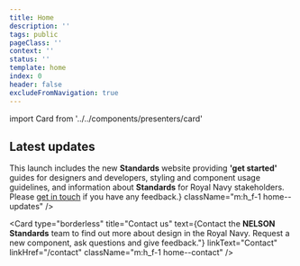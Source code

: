 ```yaml
---
title: Home
description: ''
tags: public
pageClass: ''
context: ''
status: ''
template: home
index: 0
header: false
excludeFromNavigation: true
---
```


import Card from '../../components/presenters/card'

<section class="m:h_f m:h_f-align-start h_mt-8 m:h_mb-16">
  <Card 
    type="border" 
    title="Styles" 
    text="Make your service look like it's for the Royal Navy with guides for applying colour, typography and spacing." 
    linkText="View styles" 
    linkHref="/styles"
    className="m:h_f-1 m:h_mr-4"
  />

  <Card 
    type="border" 
    title="Components" 
    text="Save time with reusable, accessible components for forms, navigation, cards and more." 
    linkText="View components" 
    linkHref="/components" 
    className="m:h_f-1  m:h_ml-4 h_mt-8 m:h_mt-0"
  />
</section>

<section class="home--info">
  <h2 class="home__title">Latest updates</h2>
  <div class="m:h_f m:h_f-align-start">
  <Card 
    type="coloured" 
    title="Standards v1.0.0 released" 
    meta="25th July 2019"
    text={<span>This launch includes the new <strong>Standards</strong> website providing <strong>'get started'</strong> guides for designers and developers, styling and component usage guidelines, and information about <strong>Standards</strong> for Royal Navy stakeholders. Please <a href="/contact">get in touch</a> if you have any feedback.</span>}
    className="m:h_f-1 home--updates"
  />

  <Card
    type="borderless" 
    title="Contact us" 
    text={<span>Contact the <strong>NELSON Standards</strong> team to find out more about design in the Royal Navy. Request a new component, ask questions and give feedback."</span>}
    linkText="Contact" 
    linkHref="/contact"
    className="m:h_f-1 home--contact"
  />
  </div>
</section>

